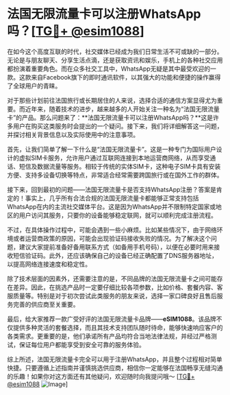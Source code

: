 # 法国无限流量卡可以注册WhatsApp吗？[[TG💪+ @esim1088](https://t.me/s/esim1088)]

在如今这个高度互联的时代，社交媒体已经成为我们日常生活不可或缺的一部分。无论是与朋友聊天、分享生活点滴，还是获取资讯和娱乐，手机上的各种社交应用都扮演着重要角色。而在众多社交工具中，WhatsApp无疑是其中最受欢迎的一款。这款来自Facebook旗下的即时通讯软件，以其强大的功能和便捷的操作赢得了全球用户的青睐。

对于那些计划前往法国旅行或长期居住的人来说，选择合适的通信方案显得尤为重要。而近年来，随着技术的进步，越来越多的人开始关注一种名为“法国无限流量卡”的产品。那么问题来了：**法国无限流量卡可以注册WhatsApp吗？**这是许多用户在购买这类服务时会提出的一个疑问。接下来，我们将详细解答这一问题，并探讨相关背景信息以及实际使用中的注意事项。

首先，让我们简单了解一下什么是“法国无限流量卡”。这是一种专门为国际用户设计的虚拟SIM卡服务，允许用户通过互联网连接到本地运营商网络，从而享受通话、短信及数据流量等服务。相较于传统的实体SIM卡，这种电子SIM卡具有安装方便、支持多设备切换等特点，非常适合经常需要跨国旅行或在国外工作的群体。

接下来，回到最初的问题——法国无限流量卡是否支持WhatsApp注册？答案是肯定的！事实上，几乎所有合法合规的法国无限流量卡都能够正常支持包括WhatsApp在内的主流社交媒体平台。这是因为WhatsApp并不限制特定国家或地区的用户访问其服务，只要你的设备能够稳定联网，就可以顺利完成注册流程。

不过，在具体操作过程中，可能会遇到一些小麻烦。比如某些情况下，由于网络环境或者运营商政策的原因，可能会出现验证码接收失败的情况。为了解决这个问题，建议大家提前准备好备用联系方式（如备用手机号码），以便在必要时用来接收短信验证码。此外，还应该确保自己的设备已经正确配置了DNS服务器地址，以提高网络连接速度和稳定性。

除了技术层面的因素外，还需要注意的是，不同品牌的法国无限流量卡之间可能存在差异。因此，在挑选产品时一定要仔细比较各项参数，比如价格、套餐内容、客服质量等。特别是对于初次尝试此类服务的朋友来说，选择一家口碑良好且售后服务完善的供应商至关重要。

最后，给大家推荐一款广受好评的法国无限流量卡品牌——**eSIM1088**。该品牌不仅提供多种灵活的套餐选择，而且其技术支持团队随时待命，能够快速响应客户的各类需求。更重要的是，他们承诺所有产品均符合当地法律法规，并经过严格测试，保证每位用户都能享受到安全可靠的服务体验。

综上所述，法国无限流量卡完全可以用于注册WhatsApp，并且整个过程相对简单快捷。只要遵循上述指南并谨慎挑选供应商，相信你一定能够在法国畅享无缝沟通的乐趣！如果你对这方面还有其他疑问，欢迎随时向我提问哦～ [[TG💪+ @esim1088](https://t.me/s/esim1088) ![Image](https://i.postimg.cc/4NQfJmqS/Snipaste-2025-05-13-00-14-12.png)]
